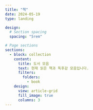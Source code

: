 ```yaml
---
title: "책"
date: 2024-05-19
type: landing

design:
  # Section spacing
  spacing: "5rem"

# Page sections
sections:
  - block: collection
    content:
      title: 도서 모음
      text: 현재 읽은 책과 독후감 모음입니다.
      filters:
        folders:
          - book
    design:
      view: article-grid
      fill_image: true
      columns: 3
---
```

